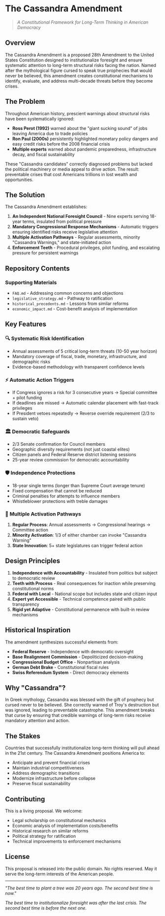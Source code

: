 # The Cassandra Amendment

> *A Constitutional Framework for Long-Term Thinking in American Democracy*

## Overview

The Cassandra Amendment is a proposed 28th Amendment to the United States Constitution designed to institutionalize foresight and ensure systematic attention to long-term structural risks facing the nation. Named after the mythological figure cursed to speak true prophecies that would never be believed, this amendment creates constitutional mechanisms to identify, evaluate, and address multi-decade threats before they become crises.

## The Problem

Throughout American history, prescient warnings about structural risks have been systematically ignored:

- **Ross Perot (1992)** warned about the "giant sucking sound" of jobs leaving America due to trade policies
- **Ron Paul (2000s)** persistently highlighted monetary policy dangers and easy credit risks before the 2008 financial crisis
- **Multiple experts** warned about pandemic preparedness, infrastructure decay, and fiscal sustainability

These "Cassandra candidates" correctly diagnosed problems but lacked the political machinery or media appeal to drive action. The result: preventable crises that cost Americans trillions in lost wealth and opportunities.

## The Solution

The Cassandra Amendment establishes:

1. **An Independent National Foresight Council** - Nine experts serving 18-year terms, insulated from political pressure
2. **Mandatory Congressional Response Mechanisms** - Automatic triggers ensuring identified risks receive legislative attention
3. **Multiple Activation Pathways** - Regular assessments, minority "Cassandra Warnings," and state-initiated action
4. **Enforcement Teeth** - Procedural privileges, pilot funding, and escalating pressure for persistent warnings

## Repository Contents

### Supporting Materials

- `FAQ.md` - Addressing common concerns and objections
- `legislative_strategy.md` - Pathway to ratification
- `historical_precedents.md` - Lessons from similar reforms
- `economic_impact.md` - Cost-benefit analysis of implementation

## Key Features

### 🔍 **Systematic Risk Identification**
- Annual assessments of 5 critical long-term threats (10-50 year horizon)
- Mandatory coverage of fiscal, trade, monetary, infrastructure, and demographic risks
- Evidence-based methodology with transparent confidence levels

### ⚡ **Automatic Action Triggers**
- If Congress ignores a risk for 3 consecutive years → Special committee + pilot funding
- If deadlines are missed → Automatic calendar placement with fast-track privileges
- If President vetoes repeatedly → Reverse override requirement (2/3 to sustain veto)

### 🏛️ **Democratic Safeguards**
- 2/3 Senate confirmation for Council members
- Geographic diversity requirements (not just coastal elites)
- Citizen panels and Federal Reserve district listening sessions
- 25-year review commission for democratic accountability

### 🛡️ **Independence Protections**
- 18-year single terms (longer than Supreme Court average tenure)
- Fixed compensation that cannot be reduced
- Criminal penalties for attempts to influence members
- Whistleblower protections with treble damages

### 🚀 **Multiple Activation Pathways**
1. **Regular Process**: Annual assessments → Congressional hearings → Committee action
2. **Minority Activation**: 1/3 of either chamber can invoke "Cassandra Warning"
3. **State Innovation**: 5+ state legislatures can trigger federal action

## Design Principles

1. **Independence with Accountability** - Insulated from politics but subject to democratic review
2. **Teeth with Process** - Real consequences for inaction while preserving constitutional norms
3. **Federal with Local** - National scope but includes state and citizen input
4. **Expert yet Accessible** - Technical competence paired with public transparency
5. **Rigid yet Adaptive** - Constitutional permanence with built-in review mechanisms

## Historical Inspiration

The amendment synthesizes successful elements from:
- **Federal Reserve** - Independence with democratic oversight
- **Base Realignment Commission** - Depoliticized decision-making
- **Congressional Budget Office** - Nonpartisan analysis
- **German Debt Brake** - Constitutional fiscal rules
- **Swiss Referendum System** - Direct democracy elements

## Why "Cassandra"?

In Greek mythology, Cassandra was blessed with the gift of prophecy but cursed never to be believed. She correctly warned of Troy's destruction but was ignored, leading to preventable catastrophe. This amendment breaks that curse by ensuring that credible warnings of long-term risks receive mandatory attention and action.

## The Stakes

Countries that successfully institutionalize long-term thinking will pull ahead in the 21st century. The Cassandra Amendment positions America to:
- Anticipate and prevent financial crises
- Maintain industrial competitiveness
- Address demographic transitions
- Modernize infrastructure before collapse
- Preserve fiscal sustainability

## Contributing

This is a living proposal. We welcome:
- Legal scholarship on constitutional mechanics
- Economic analysis of implementation costs/benefits
- Historical research on similar reforms
- Political strategy for ratification
- Technical improvements to enforcement mechanisms

## License

This proposal is released into the public domain. No rights reserved. May it serve the long-term interests of the American people.

---

*"The best time to plant a tree was 20 years ago. The second best time is now."*

*The best time to institutionalize foresight was after the last crisis. The second best time is before the next one.*